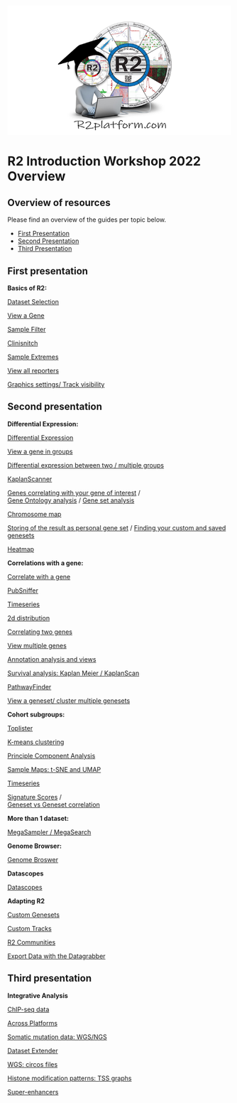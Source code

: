 <a id="r2_introduction_workshop_2022"> </a>

![](_static/images/R2IntroductionWorkshop/trainingpamflet.png)

R2 Introduction Workshop 2022 Overview
=======
  
Overview of resources
---
Please find an overview of the guides per topic below.  
  
* [First Presentation](https://r2-training-courses.readthedocs.io/en/latest/R2IntroductionWorkshop.html#first-presentation)  
* [Second Presentation](https://r2-training-courses.readthedocs.io/en/latest/R2IntroductionWorkshop.html#second-presentation)
* [Third Presentation](https://r2-training-courses.readthedocs.io/en/latest/R2IntroductionWorkshop.html#third-presentation)  
  

First presentation
--- 
  
**Basics of R2:**  

[Dataset Selection](https://r2-tutorials.readthedocs.io/en/latest/Using_Datasets.html)   

[View a Gene](https://r2-tutorials.readthedocs.io/en/latest/One_Gene_View.html)  

[Sample Filter](https://r2-tutorials.readthedocs.io/en/latest/One_Gene_View.html)  

[Clinisnitch](https://r2-tutorials.readthedocs.io/en/latest/One_Gene_View.html)  

[Sample Extremes](https://r2-tutorials.readthedocs.io/en/latest/Handyparts.html)  

[View all reporters](https://r2-tutorials.readthedocs.io/en/latest/One_Gene_View.html)  

[Graphics settings/ Track visibility](https://r2-tutorials.readthedocs.io/en/latest/One_Gene_View.html)  
  
  

  
Second presentation 
---

**Differential Expression:**  

[Differential Expression](https://r2-tutorials.readthedocs.io/en/latest/Differential_Expression.html)  

[View a gene in groups](https://r2-tutorials.readthedocs.io/en/latest/One_Gene_View.html)  
  
[Differential expression between two / multiple groups](https://r2-tutorials.readthedocs.io/en/latest/Differential_Expression.html)  

[KaplanScanner](https://r2-tutorials.readthedocs.io/en/latest/Kaplan_Meier.html)  

[Genes correlating with your gene of interest](https://r2-tutorials.readthedocs.io/en/latest/Correlating_Genes.html)  /  
[Gene Ontology analysis](https://r2-tutorials.readthedocs.io/en/latest/Correlating_Genes.html) / 
[Gene set analysis](https://r2-tutorials.readthedocs.io/en/latest/Correlating_Genes.html?)  

[Chromosome map](https://r2-tutorials.readthedocs.io/en/latest/Correlating_Genes.html)  

[Storing of the result as personal gene set](https://r2-tutorials.readthedocs.io/en/latest/Correlating_Genes.html) / [Finding your custom and saved genesets](https://r2-tutorials.readthedocs.io/en/latest/Adapting_R2.html#step-3-create-your-custom-genesets)  

[Heatmap](https://r2-tutorials.readthedocs.io/en/latest/Using_And_Creating_Genesets.htmlp)  
  
  
**Correlations with a gene:**  

[Correlate with a gene](https://r2-tutorials.readthedocs.io/en/latest/Correlating_Genes.html)  

[PubSniffer](https://r2-tutorials.readthedocs.io/en/latest/Correlating_Genes.html)

[Timeseries](https://r2-tutorials.readthedocs.io/en/latest/Analysing_Time_Series.html)  

[2d distribution](https://r2-tutorials.readthedocs.io/en/latest/Multiple_Datasets.html)  

[Correlating two genes](https://r2-tutorials.readthedocs.io/en/latest/Correlating_Genes.html)  
  
[View multiple genes](https://r2-tutorials.readthedocs.io/en/latest/Multiple_Genes_View.html#multiple-genes-view)  

[Annotation analysis and views](https://r2-tutorials.readthedocs.io/en/latest/Annotation_Analyses.html)  

[Survival analysis: Kaplan Meier / KaplanScan](https://r2-tutorials.readthedocs.io/en/latest/Kaplan_Meier.html)  

[PathwayFinder](https://r2-tutorials.readthedocs.io/en/latest/Pathway_Finder.html)  

[View a geneset/ cluster multiple genesets](https://r2-tutorials.readthedocs.io/en/latest/Using_And_Creating_Genesets.html)
  
  

**Cohort subgroups:**  

[Toplister](https://r2-tutorials.readthedocs.io/en/latest/Using_And_Creating_Genesets.html)

[K-means clustering](https://r2-tutorials.readthedocs.io/en/latest/K_Means_Clustering.html#k-means-clustering-in-r2)

[Principle Component Analysis](https://r2-tutorials.readthedocs.io/en/latest/Principle_Components_Analysis.html)  

[Sample Maps: t-SNE and UMAP](https://r2-tutorials.readthedocs.io/en/latest/tSNE_dimensionality_reduction.html)

[Timeseries](https://r2-tutorials.readthedocs.io/en/latest/Analysing_Time_Series.html)  

[Signature Scores](https://r2-tutorials.readthedocs.io/en/latest/Using_Signatures.html) /  
[Geneset vs Geneset correlation](https://r2-tutorials.readthedocs.io/en/latest/Using_Signatures.html)  
  
  
**More than 1 dataset:**  

[MegaSampler / MegaSearch](https://r2-tutorials.readthedocs.io/en/latest/Multiple_Datasets.html)  
  
  
**Genome Browser:**  

[Genome Broswer](https://r2-tutorials.readthedocs.io/en/latest/Using_The_Genome_Browser.html)  
  
  
**Datascopes**  

[Datascopes](https://r2-tutorials.readthedocs.io/en/latest/DataScopes.html)  
  
  
**Adapting R2**  

[Custom Genesets](https://r2-tutorials.readthedocs.io/en/latest/Adapting_R2.html#step-3-create-your-custom-genesets)  
  
[Custom Tracks](https://r2-tutorials.readthedocs.io/en/latest/Adapting_R2.html#step-5-upload-your-own-tracks)  
  
[R2 Communities](https://r2-tutorials.readthedocs.io/en/latest/Adapting_R2.html#step-6-cooperate-through-r2-sharing-tracks-creating-communities)  

[Export Data with the Datagrabber](https://r2-tutorials.readthedocs.io/en/latest/Exporting_Data.html)  
  
  

Third presentation 
---

**Integrative Analysis**  

[ChIP-seq data](https://r2-tutorials.readthedocs.io/en/latest/Integrative_analysis_ChIP-Seq_data.html)

[Across Platforms](https://r2-tutorials.readthedocs.io/en/latest/Integrative_analysis_expression_methylation.html)  

[Somatic mutation data: WGS/NGS](https://r2-tutorials.readthedocs.io/en/latest/Integrative_analysis_WGS_data.html)  
  
[Dataset Extender](https://r2-tutorials.readthedocs.io/en/latest/Integrative_analysis_expression_methylation.html#step-2-correlate-two-datatypes)

[WGS: circos files](https://r2-tutorials.readthedocs.io/en/latest/Integrative_analysis_WGS_data.htm)  

[Histone modification patterns: TSS graphs](https://r2-tutorials.readthedocs.io/en/latest/Integrative_analysis_ChIP-Seq_data.html#step-3-exploring-histone-modification-patterns)  

[Super-enhancers](https://r2-tutorials.readthedocs.io/en/latest/Integrative_analysis_ChIP-Seq_data.html#super-enhancers)  

